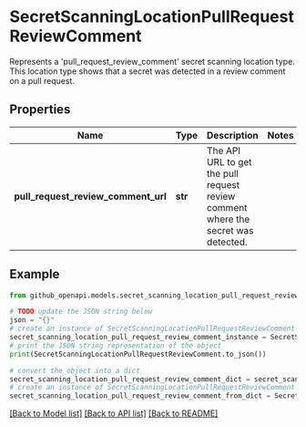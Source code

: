 # SecretScanningLocationPullRequestReviewComment

Represents a 'pull_request_review_comment' secret scanning location type. This location type shows that a secret was detected in a review comment on a pull request.

## Properties

Name | Type | Description | Notes
------------ | ------------- | ------------- | -------------
**pull_request_review_comment_url** | **str** | The API URL to get the pull request review comment where the secret was detected. | 

## Example

```python
from github_openapi.models.secret_scanning_location_pull_request_review_comment import SecretScanningLocationPullRequestReviewComment

# TODO update the JSON string below
json = "{}"
# create an instance of SecretScanningLocationPullRequestReviewComment from a JSON string
secret_scanning_location_pull_request_review_comment_instance = SecretScanningLocationPullRequestReviewComment.from_json(json)
# print the JSON string representation of the object
print(SecretScanningLocationPullRequestReviewComment.to_json())

# convert the object into a dict
secret_scanning_location_pull_request_review_comment_dict = secret_scanning_location_pull_request_review_comment_instance.to_dict()
# create an instance of SecretScanningLocationPullRequestReviewComment from a dict
secret_scanning_location_pull_request_review_comment_from_dict = SecretScanningLocationPullRequestReviewComment.from_dict(secret_scanning_location_pull_request_review_comment_dict)
```
[[Back to Model list]](../README.md#documentation-for-models) [[Back to API list]](../README.md#documentation-for-api-endpoints) [[Back to README]](../README.md)


